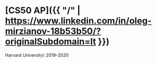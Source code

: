 # [CS50 AP]({{ "/" | https://www.linkedin.com/in/oleg-mirzianov-18b53b50/?originalSubdomain=lt }})

Harvard University\\
2019–2020
